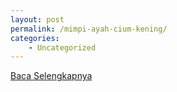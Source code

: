 ```yaml
---
layout: post
permalink: /mimpi-ayah-cium-kening/
categories:
    - Uncategorized
---
```


[Baca Selengkapnya](/05)
